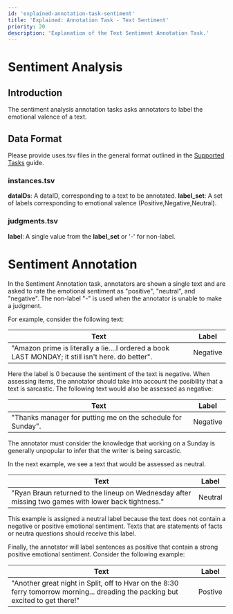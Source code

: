 ```yaml
---
id: 'explained-annotation-task-sentiment'
title: 'Explained: Annotation Task - Text Sentiment'
priority: 20
description: 'Explanation of the Text Sentiment Annotation Task.'
---
```


# Sentiment Analysis
## Introduction
The sentiment analysis annotation tasks asks annotators to label the emotional valence of a text.

## Data Format
Please provide uses.tsv files in the general format outlined in the [Supported Tasks](/guide/supported-tasks) guide.
### instances.tsv
**dataIDs**: A dataID, corresponding to a text to be annotated.
**label_set**: A set of labels corresponding to emotional valence (Positive,Negative,Neutral).

### judgments.tsv
**label**: A single value from the **label_set** or '-' for non-label.

# Sentiment Annotation
In the Sentiment Annotation task, annotators are shown a single text and are asked to rate the emotional sentiment as "positive", "neutral", and "negative".  The non-label "-" is used when the annotator is unable to make a judgment.

For example, consider the following text:

| Text                                                | Label |
|--------------------------------------------------------|-------------|
|"Amazon prime is literally a lie....I ordered a book LAST MONDAY; it still isn't here. do better". | Negative |

Here the label is 0 because the sentiment of the text is negative. When assessing items, the annotator should take into account the posibility that a text is sarcastic. The following text would also be assessed as negative:

| Text                                                | Label |
|--------------------------------------------------------|-------------|
|"Thanks manager for putting me on the schedule for Sunday". | Negative |

The annotator must consider the knowledge that working on a Sunday is generally unpopular to infer that the writer is being sarcastic.

In the next example, we see a text that would be assessed as neutral.

| Text                                                | Label |
|--------------------------------------------------------|-------------|
|"Ryan Braun returned to the lineup on Wednesday after missing two games with lower back tightness."| Neutral |

This example is assigned a neutral label because the text does not contain a negative or positive emotional sentiment. Texts that are statements of facts or neutra questions should receive this label.

Finally, the annotator will label sentences as positive that contain a strong positive emotional sentiment. Consider the following example:

| Text                                                | Label |
|--------------------------------------------------------|-------------|
|"Another great night in Split, off to Hvar on the 8:30 ferry tomorrow morning... dreading the packing but excited to get there!" | Postive |
